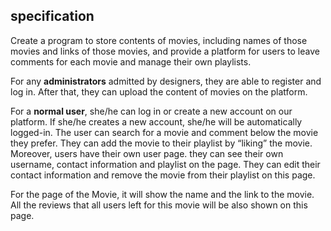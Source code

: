 ## specification


Create a program to store contents of movies, including names of those movies and links of those movies, and provide a platform for users to leave comments for each movie and manage their own playlists.

For any **administrators** admitted by designers, they are able to register and log in. After that, they can upload the content of movies on the platform.

For a **normal user**, she/he can log in or create a new account on our platform. If she/he creates a new account, she/he will be automatically logged-in. The user can search for a movie and comment below the movie they prefer. They can add the movie to their playlist by “liking” the movie.
Moreover, users have their own user page. they can see their own username, contact information and playlist on the page. They can edit their contact information and remove the movie from their playlist on this page.

For the page of the Movie, it will show the name and the link to the movie. All the reviews that all users left for this movie will be also shown on this page.
